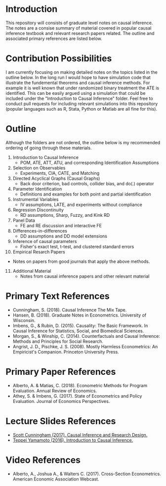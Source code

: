 # Introduction 
This repository will consists of graduate level notes on causal inference. The notes are a consise summary of material covered in popular causal inference textbook and relevant research papers related. The outline and associated primary references are listed below.

# Contribution Possibilities
I am currently focusing on making detailed notes on the topics listed in the outline below. In the long run I would hope to have simulation code that illustrate the fundemental theorems and causal inference methods. For example it is well known that under randomized binary treatment the ATE is identified. This can be easily argued using a simulation that could be included under the "Introduction to Causal Inference" folder. Feel free to conduct pull requests for including relevant simulations into this repository (popular languages such as R, Stata, Python or Matlab are all fine for this).   

# Outline
Although the folders are not ordered, the outline below is my recommended ordering of going through these materials.

1. Introduction to Causal Inference
   * POM, ATE, ATT, ATU, and corresponding Identification Assumptions
2. Selection on Observables
   * Experiments, CIA, CATE, and Matching
3. Directed Acyclical Graphs (Causal Graphs)
   * Back door criterion, bad controls, collider bias, and do(.) operator
4. Parameter Identification 
   * Definitions and examples for both point and partial identification
5. Instrumental Variables
   * IV assumptions, LATE, and experiments without compliance
6. Regression Discontinuity
   * RD assumptions, Sharp, Fuzzy, and Kink RD
7. Panel Data
   * FE and RE discussion and interactive FE
8. Differences-in-differences
   * DD assumptions and DD model extensions
9. Inference of causal parameters
   * Fisher's exact test, t-test, and clustered standard errors
10. Empirical Resarch Papers
   * Notes on papers from good journals that apply the above methods.
11. Additional Material
    * Notes from causal inference papers and other relevant material

# Primary Text References
- Cunningham, S. (2018). Causal Inference The Mix Tape. 
- Hansen, B. (2018). Graduate Notes in Econometrics. University of Wisconsin.  
- Imbens, G., & Rubin, D. (2015). Causality: The Basic Framework. In Causal Inference for Statistics, Social, and Biomedical Sciences.  
- Morgan, S., & Winship, C. (2014). Counterfactuals and Causal Inference: Methods and Principles for Social Research.
- Angrist, J. D., Pischke, J. S. (2008). Mostly Harmless Econometrics: An Empiricist's Companion. Princeton University Press. 

# Primary Paper References
- Alberto, A. & Matias, C. (2018). Econometric Methods for Program Evaluation. Annual Review of Economics. 
- Athey, S. & Imbens, G. (2017). State of Econometrics and Policy Evaluation. Journal of Economics Perspectives. 

# Lecture Slides References
- [Scott Cunningham (2017). Causal Inference and Research Design.](http://scunning.com/teaching/lectures.pdf)
- [Teppei Yamamoto (2016). Introduction to Causal Inference.](http://web.mit.edu/teppei/www/teaching/Keio2016/)

# Video References
- Alberto, A., Joshua A., & Walters C. (2017). Cross-Section Econometrics. American Economic Association Webcast.
